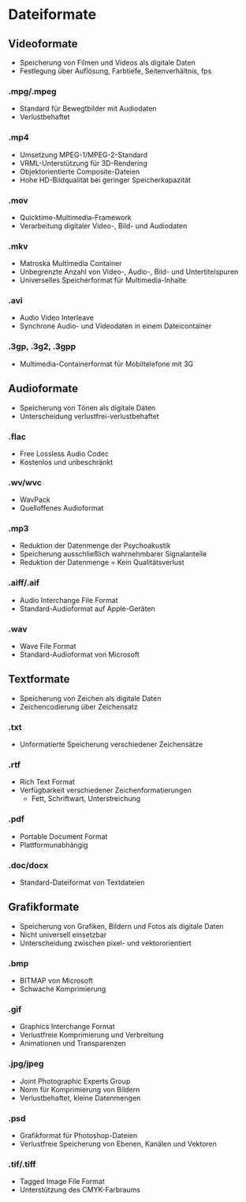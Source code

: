 # Dateiformate

## Videoformate
- Speicherung von Filmen und Videos als digitale Daten
- Festlegung über Auflösung, Farbtiefe, Seitenverhältnis, fps

### .mpg/.mpeg
- Standard für Bewegtbilder mit Audiodaten
- Verlustbehaftet

### .mp4
- Umsetzung MPEG-1/MPEG-2-Standard
- VRML-Unterstützung für 3D-Rendering
- Objektorientierte Composite-Dateien
- Hohe HD-Bildqualität bei geringer Speicherkapazität

### .mov
- Quicktime-Multimedia-Framework
- Verarbeitung digitaler Video-, Bild- und Audiodaten

### .mkv
- Matroska Multimedia Container
- Unbegrenzte Anzahl von Video-, Audio-, Bild- und Untertitelspuren
- Universelles Speicherformat für Multimedia-Inhalte

### .avi
- Audio Video Interleave
- Synchrone Audio- und Videodaten in einem Dateicontainer

### .3gp, .3g2, .3gpp
- Multimedia-Containerformat für Mobiltelefone mit 3G

## Audioformate
- Speicherung von Tönen als digitale Daten
- Unterscheidung verlustfrei-verlustbehaftet

### .flac
- Free Lossless Audio Codec
- Kostenlos und unbeschränkt

### .wv/wvc
- WavPack
- Quelloffenes Audioformat

### .mp3
- Reduktion der Datenmenge der Psychoakustik
- Speicherung ausschließlich wahrnehmbarer Signalanteile
- Reduktion der Datenmenge = Kein Qualitätsverlust

### .aiff/.aif
- Audio Interchange File Format
- Standard-Audioformat auf Apple-Geräten

### .wav
- Wave File Format
- Standard-Audioformat von Microsoft

## Textformate
- Speicherung von Zeichen als digitale Daten
- Zeichencodierung über Zeichensatz

### .txt
- Unformatierte Speicherung verschiedener Zeichensätze

### .rtf
- Rich Text Format
- Verfügbarkeit verschiedener Zeichenformatierungen
  - Fett, Schriftwart, Unterstreichung
 
### .pdf
- Portable Document Format
- Plattformunabhängig

### .doc/docx
- Standard-Dateiformat von Textdateien

## Grafikformate
- Speicherung von Grafiken, Bildern und Fotos als digitale Daten
- Nicht universell einsetzbar
- Unterscheidung zwischen pixel- und vektororientiert

### .bmp
- BITMAP von Microsoft
- Schwache Komprimierung

### .gif
- Graphics Interchange Format
- Verlustfreie Komprimierung und Verbreitung
- Animationen und Transparenzen

### .jpg/jpeg
- Joint Photographic Experts Group
- Norm für Komprimierung von Bildern
- Verlustbehaftet, kleine Datenmengen

### .psd
- Grafikformat für Photoshop-Dateien
- Verlustfreie Speicherung von Ebenen, Kanälen und Vektoren

### .tif/.tiff
- Tagged Image File Format
- Unterstützung des CMYK-Farbraums
